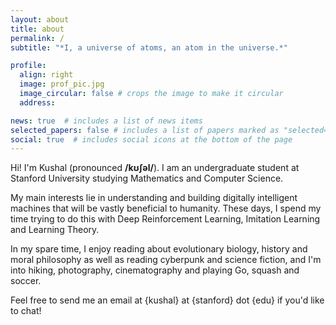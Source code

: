 ```yaml
---
layout: about
title: about
permalink: /
subtitle: "*I, a universe of atoms, an atom in the universe.*"

profile:
  align: right
  image: prof_pic.jpg
  image_circular: false # crops the image to make it circular
  address: 

news: true  # includes a list of news items
selected_papers: false # includes a list of papers marked as "selected={true}"
social: true  # includes social icons at the bottom of the page
---
```


Hi! I'm Kushal (pronounced **/kʊʃəl/**). I am an undergraduate student at Stanford University studying Mathematics and Computer Science. 

My main interests lie in understanding and building digitally intelligent machines that will be vastly beneficial to humanity. These days, I spend my time trying to do this with Deep Reinforcement Learning, Imitation Learning and Learning Theory.

In my spare time, I enjoy reading about evolutionary biology, history and moral philosophy as well as reading cyberpunk and science fiction, and I'm into hiking, photography, cinematography and playing Go, squash and soccer. 

Feel free to send me an email at {kushal} at {stanford} dot {edu} if you'd like to chat!


